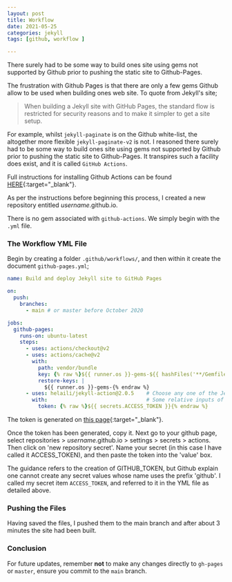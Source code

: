 ```yaml
---
layout: post
title: Workflow
date: 2021-05-25
categories: jekyll
tags: [github, workflow ]

---
```

There surely had to be some way to build ones site using gems not supported by Github prior to pushing the static site to Github-Pages.

<!--more-->

The frustration with Github Pages is that there are only a few gems Github allow to be used when building ones web site. To quote from Jekyll's site;

> When building a Jekyll site with GitHub Pages, the standard flow is restricted for security reasons and to make it simpler to get a site setup.

For example, whilst `jekyll-paginate` is on the Github white-list, the altogether more flexible `jekyll-paginate-v2` is not. I reasoned there surely had to be some way to build ones site using gems not supported by Github prior to pushing the static site to Github-Pages. It transpires such a facility does exist, and it is called `GitHub Actions`.

Full instructions for installing Github Actions can be found [HERE](https://jekyllrb.com/docs/continuous-integration/github-actions/){:target="_blank"}.

As per the instructions before beginning this process, I created a new repository entitled *username*.github.io.

There is no gem associated with `github-actions`. We simply begin with the `.yml` file.

### The Workflow YML File
Begin by creating a folder `.github/workflows/`, and then within it create the document `github-pages.yml`;

```yml
name: Build and deploy Jekyll site to GitHub Pages

on:
  push:
    branches:
      - main # or master before October 2020

jobs:
  github-pages:
    runs-on: ubuntu-latest
    steps:
      - uses: actions/checkout@v2
      - uses: actions/cache@v2
        with:
          path: vendor/bundle
          key: {% raw %}${{ runner.os }}-gems-${{ hashFiles('**/Gemfile') }}
          restore-keys: |
            ${{ runner.os }}-gems-{% endraw %}
      - uses: helaili/jekyll-action@2.0.5    # Choose any one of the Jekyll Actions
        with:                                # Some relative inputs of your action
          token: {% raw %}${{ secrets.ACCESS_TOKEN }}{% endraw %}

```

The token is generated on [this page](https://github.com/settings/tokens){:target="_blank"}.

Once the token has been generated, copy it. Next go to your github page, select repositories > *username*.github.io > settings > secrets > actions. Then click on 'new repository secret'. Name your secret (in this case I have called it ACCESS_TOKEN), and then paste the token into the 'value' box.

The guidance refers to the creation of GITHUB_TOKEN, but Github explain one cannot create any secret values whose name uses the prefix 'github'. I called my secret item `ACCESS_TOKEN`, and referred to it in the YML file as detailed above.

### Pushing the Files
Having saved the files, I pushed them to the main branch and after about 3 minutes the site had been built.

### Conclusion
For future updates, remember **not** to make any changes directly to `gh-pages` or `master`, ensure you commit to the `main` branch.

